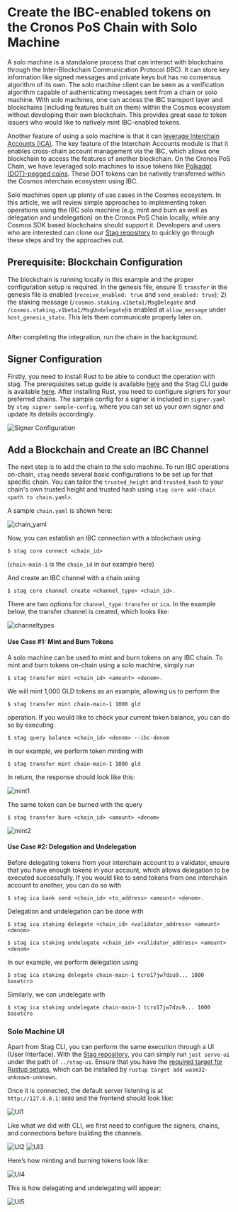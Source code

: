 # Create the IBC-enabled tokens on the Cronos PoS Chain with Solo Machine

A solo machine is a standalone process that can interact with blockchains through the Inter-Blockchain Communication Protocol (IBC). It can store key information like signed messages and private keys but has no consensus algorithm of its own. The solo machine client can be seen as a verification algorithm capable of authenticating messages sent from a chain or solo machine. With solo machines, one can access the IBC transport layer and blockchains (including features built on them) within the Cosmos ecosystem without developing their own blockchain. This provides great ease to token issuers who would like to natively mint IBC-enabled tokens.

Another feature of using a solo machine is that it can [leverage Interchain Accounts (ICA)](https://github.com/cosmos/ibc-go/blob/main/docs/apps/interchain-accounts/overview.md). The key feature of the Interchain Accounts module is that it enables cross-chain account management via the IBC, which allows one blockchain to access the features of another blockchain. On the Cronos PoS Chain, we have leveraged solo machines to issue tokens like [Polkadot (DOT)-pegged coins](https://medium.com/crypto-org-chain/crypto-org-chain-issues-dot-token-via-ibc-solo-machine-b0f58e605b0e). These DOT tokens can be natively transferred within the Cosmos interchain ecosystem using IBC.

Solo machines open up plenty of use cases in the Cosmos ecosystem. In this article, we will review simple approaches to implementing token operations using the IBC solo machine (e.g. mint and burn as well as delegation and undelegation) on the Cronos PoS Chain locally, while any Cosmos SDK based blockchains should support it. Developers and users who are interested can clone our [Stag repository](https://github.com/devashishdxt/stag) to quickly go through these steps and try the approaches out.

## Prerequisite: Blockchain Configuration

The blockchain is running locally in this example and the proper configuration setup is required. In the genesis file, ensure 1) `transfer` in the genesis file is enabled (`receive_enabled: true` and `send_enabled: true`); 2) the staking message (`/cosmos.staking.v1beta1/MsgDelegate` and `/cosmos.staking.v1beta1/MsgUndelegate`)is enabled at `allow_message` under `host_genesis_state`. This lets them communicate properly later on.&#x20;

&#x20;

<figure><img src="https://user-images.githubusercontent.com/78806365/190537653-f7ea9530-c0ed-448a-89ba-48fbc7b9662b.png" alt=""><figcaption></figcaption></figure>

After completing the integration, run the chain in the background.

## Signer Configuration

Firstly, you need to install Rust to be able to conduct the operation with stag. The prerequisites setup guide is available [here](https://github.com/devashishdxt/stag/blob/main/README.md#installing) and the Stag CLI guide is available [here](https://github.com/devashishdxt/stag/blob/main/stag-cli/README.md). After installing Rust, you need to configure signers for your preferred chains. The sample config for a signer is included in `signer.yaml` by `stag signer sample-config`, where you can set up your own signer and update its details accordingly.

![Signer Configuration](https://user-images.githubusercontent.com/78806365/190538165-ddb74f28-a5c2-40b7-9196-01de29a4e062.png)

## Add a Blockchain and Create an IBC Channel

The next step is to add the chain to the solo machine. To run IBC operations on-chain, `stag` needs several basic configurations to be set up for that specific chain. You can tailor the `trusted_height` and `trusted_hash` to your chain's own trusted height and trusted hash using `stag core add-chain <path to chain.yaml>`.

A sample `chain.yaml` is shown here:

![chain\_yaml](https://user-images.githubusercontent.com/78806365/190538089-58a57734-b0f1-4aed-be57-8f2d57444531.png)

Now, you can establish an IBC connection with a blockchain using

```
$ stag core connect <chain_id>
```

(`chain-main-1` is the `chain_id` in our example here)

And create an IBC channel with a chain using

```
$ stag core channel create <channel_type> <chain_id>. 
```

There are two options for `channel_type`: `transfer` or `ica`. In the example below, the transfer channel is created, which looks like:

![channeltypes](https://user-images.githubusercontent.com/78806365/190538598-bfd60dd3-53bc-4dad-b930-6a4c44bfe351.png)

#### Use Case #1: Mint and Burn Tokens

A solo machine can be used to mint and burn tokens on any IBC chain. To mint and burn tokens on-chain using a solo machine, simply run

```
$ stag transfer mint <chain_id> <amount> <denom>. 
```

We will mint 1,000 GLD tokens as an example, allowing us to perform the

```
$ stag transfer mint chain-main-1 1000 gld 
```

operation. If you would like to check your current token balance, you can do so by executing

```
$ stag query balance <chain_id> <denom> --ibc-denom
```

In our example, we perform token minting with

```
$ stag transfer mint chain-main-1 1000 gld
```

In return, the response should look like this:

![mint1](https://user-images.githubusercontent.com/78806365/190538804-6e18b39c-ca7f-4276-b80f-03d7d8f486ab.png)

The same token can be burned with the query

```
$ stag transfer burn <chain_id> <amount> <denom>
```

![mint2](https://user-images.githubusercontent.com/78806365/190538891-a1204977-ef1c-40d3-965e-247a08321076.png)

#### Use Case #2: Delegation and Undelegation

Before delegating tokens from your interchain account to a validator, ensure that you have enough tokens in your account, which allows delegation to be executed successfully. If you would like to send tokens from one interchain account to another, you can do so with

```
$ stag ica bank send <chain_id> <to_address> <amount> <denom>.
```

Delegation and undelegation can be done with

```
$ stag ica staking delegate <chain_id> <validator_address> <amount> <denom> 

$ stag ica staking undelegate <chain_id> <validator_address> <amount> <denom>
```

In our example, we perform delegation using

```
$ stag ica staking delegate chain-main-1 tcro17jw7dzu9... 1000 basetcro
```

Similarly, we can undelegate with

```
$ stag ica staking undelegate chain-main-1 tcro17jw7dzu9... 1000 basetcro
```

### Solo Machine UI

Apart from Stag CLI, you can perform the same execution through a UI (User Interface). With the [Stag repository](https://github.com/devashishdxt/stag), you can simply run `just serve-ui` under the path of `../stag-ui`. Ensure that you have the [required target for Rustup setups](https://rustwasm.github.io/docs/wasm-pack/prerequisites/non-rustup-setups.html), which can be installed by `rustup target add wasm32-unknown-unknown`.

Once it is connected, the default server listening is at `http://127.0.0.1:8080` and the frontend should look like:

![UI1](https://user-images.githubusercontent.com/78806365/190540263-73b6385d-fff1-4dda-93ae-25af36ea1a06.png)

Like what we did with CLI, we first need to configure the signers, chains, and connections before building the channels.

![UI2](https://user-images.githubusercontent.com/78806365/190540312-5f7a448e-b4d7-4e8b-95b8-4e5006fe8f8e.png) ![UI3](https://user-images.githubusercontent.com/78806365/190540369-a1bcb3c2-a4ee-4788-bc5f-dd68139db85a.png)

Here’s how minting and burning tokens look like:

&#x20;![UI4](https://user-images.githubusercontent.com/78806365/190540476-f7ad07e4-5a90-41ec-92a8-d7b02bba64ae.png)

This is how delegating and undelegating will appear:

&#x20;![UI5](https://user-images.githubusercontent.com/78806365/190540529-252c4860-c2ef-4280-8e59-99869732b03c.png)
